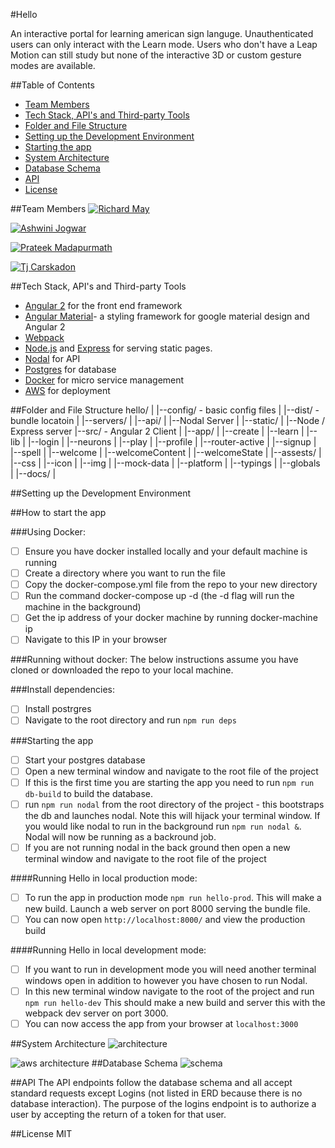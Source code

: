 #Hello

An interactive portal for learning american sign languge. Unauthenticated users can only interact with the Learn mode.  Users who don't have a Leap Motion can still study but none of the interactive 3D or custom gesture modes are available.

##Table of Contents
* [Team Members](#team-members)
* [Tech Stack, API's and Third-party Tools](#tech-stack-apis-and-third-party-tools)
* [Folder and File Structure](#folder-and-file-structure)
* [Setting up the Development Environment](#setting-up-the-development-environment)
* [Starting the app](#starting-the-app)
* [System Architecture](#system-architecture)
* [Database Schema](#database-schema)
* [API](#api)
* [License](#license)

##Team Members
[![Richard May](https://dl.dropboxusercontent.com/s/41cimwsbuny9ttw/richardmay.png?dl=0)](https://github.com/mybrainishuge)

[![Ashwini Jogwar](https://dl.dropboxusercontent.com/s/ckfybtzu0fjtbbg/ashwinijogwar.png?dl=0)](https://github.com/ashjd)

[![Prateek Madapurmath](https://dl.dropboxusercontent.com/s/aidbu417x5w824b/prateek.png?dl=0)](https://github.com/prateekm33)

[![Tj Carskadon](https://dl.dropboxusercontent.com/s/ptn5p1jldlyby48/tjcarskadon.png?dl=0)](http://github.com/tjcarskadon)

##Tech Stack, API's and Third-party Tools
* [Angular 2](https://angular.io/) for the front end framework
* [Angular Material](https://material.angular.io/)- a styling framework for google material design and Angular 2
* [Webpack](https://webpack.github.io/)
* [Node.js](https://nodejs.org/en/) and [Express](http://expressjs.com/) for serving static pages. 
* [Nodal](http://www.nodaljs.com/) for API 
* [Postgres](http://www.postgresql.org/) for database
* [Docker](https://www.docker.com/) for micro service management
* [AWS](https://aws.amazon.com/) for deployment


##Folder and File Structure
    hello/
    |
    |--config/ - basic config files
    |
    |--dist/ - bundle locatoin
    |
    |--servers/
        |
        |--api/
            |
            |--Nodal Server
        |
        |--static/
            |
            |--Node / Express server
    |--src/ - Angular 2 Client
        |
        |--app/
            |
            |--create
            |
            |--learn
            |
            |--lib
            |
            |--login
            |
            |--neurons
            |
            |--play
            |
            |--profile
            |
            |--router-active
            |
            |--signup
            |
            |--spell
            |
            |--welcome
            |
            |--welcomeContent
            |
            |--welcomeState
        |
        |--assests/
            |
            |--css
            |
            |--icon
            |
            |--img
            |
            |--mock-data
        |
        |--platform
        |
        |--typings
            |
            |--globals
    |
    |--docs/
    |
    

##Setting up the Development Environment

##How to start the app

###Using Docker:
- [ ] Ensure you have docker installed locally and your default machine is running
- [ ] Create a directory where you want to run the file
- [ ] Copy the docker-compose.yml file from the repo to your new directory
- [ ] Run the command docker-compose up -d (the -d flag will run the machine in the background)
- [ ] Get the ip address of your docker machine by running docker-machine ip
- [ ] Navigate to this IP in your browser

###Running without docker:
The below instructions assume you have cloned or downloaded the repo to your local machine.

###Install dependencies: 
- [ ] Install postrgres
- [ ] Navigate to the root directory and run `npm run deps`

###Starting the app
- [ ] Start your postgres database
- [ ] Open a new terminal window and navigate to the root file of the project
- [ ] If this is the first time you are starting the app you need to run `npm run db-build` to build the database. 
- [ ] run `npm run nodal` from the root directory of the project - this bootstraps the db and launches nodal. Note this will hijack your terminal window.  If you would like nodal to run in the background run `npm run nodal &`.  Nodal will now be running as a backround job.  
- [ ] If you are not running nodal in the back ground then open a new terminal window and navigate to the root file of the project

####Running Hello in local production mode:
- [ ] To run the app in production mode  `npm run hello-prod`.  This will make a new build. Launch a web server on port 8000 serving the bundle file.   
- [ ] You can now open `http://localhost:8000/` and view the production build

####Running Hello in local development mode:
- [ ] If you want to run in development mode you will need another terminal windows open in addition to however you have chosen to run Nodal.
- [ ] In this new terminal window navigate to the root of the project and run `npm run hello-dev` This should make a new build and server this with the webpack dev server on port 3000.
- [ ] You can now access the app from your browser at `localhost:3000`

##System Architecture
![architecture](https://dl.dropboxusercontent.com/s/febxrjnjxbdbsrh/Hello%20Architecture.png?dl=0)

![aws architecture](https://dl.dropboxusercontent.com/s/zwwtlxx2f9uuvm8/AWS%20Archeticture%20.png?dl=0)
##Database Schema
![schema](https://dl.dropboxusercontent.com/s/q9vlwc7uwrn0knw/hello%20ERD.png?dl=0)

##API 
The API endpoints follow the database schema and all accept standard requests except Logins (not listed in ERD because there is no database interaction).  The purpose of the logins endpoint is to authorize a user by accepting the return of a token for that user.

##License
MIT